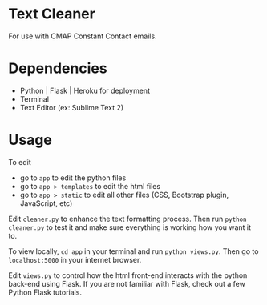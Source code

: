 Text Cleaner
===============

For use with CMAP Constant Contact emails. 


Dependencies
===============

- Python
	| Flask
	| Heroku for deployment
- Terminal
- Text Editor (ex: Sublime Text 2)


Usage
===============

To edit
- go to `app` to edit the python files
- go to `app > templates` to edit the html files
- go to `app > static` to edit all other files (CSS, Bootstrap plugin, JavaScript, etc)

Edit `cleaner.py` to enhance the text formatting process. Then run `python cleaner.py` to test it and make sure everything is working how you want it to. 

To view locally, `cd app` in your terminal and run `python views.py`. Then go to `localhost:5000` in your internet browser.  

Edit `views.py` to control how the html front-end interacts with the python back-end using Flask. If you are not familiar with Flask, check out a few Python Flask tutorials.  
